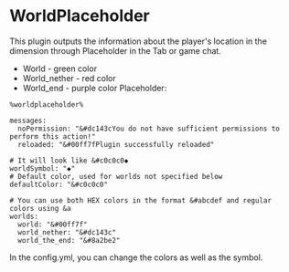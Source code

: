 # WorldPlaceholder

This plugin outputs the information about the player's location in the dimension through Placeholder in the Tab or game chat.

- World - green color
- World_nether - red color
- World_end - purple color
Placeholder:
```
%worldplaceholder%
```

```
messages:
  noPermission: "&#dc143cYou do not have sufficient permissions to perform this action!"
  reloaded: "&#00ff7fPlugin successfully reloaded"

# It will look like &#c0c0c0◆
worldSymbol: "◆"
# Default color, used for worlds not specified below
defaultColor: "&#c0c0c0"

# You can use both HEX colors in the format &#abcdef and regular colors using &a
worlds:
  world: "&#00ff7f"
  world_nether: "&#dc143c"
  world_the_end: "&#8a2be2"
```
In the config.yml, you can change the colors as well as the symbol.
